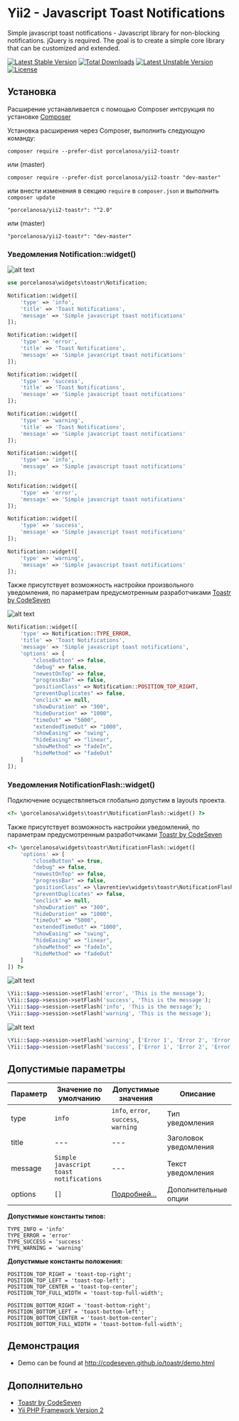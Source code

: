 Yii2 - Javascript Toast Notifications
=====================================

Simple javascript toast notifications - Javascript library for non-blocking notifications. jQuery is required. The goal is to create a simple core library that can be customized and extended.

[![Latest Stable Version](https://poser.pugx.org/lavrentiev/yii2-toastr/v/stable)](https://packagist.org/packages/lavrentiev/yii2-toastr) [![Total Downloads](https://poser.pugx.org/lavrentiev/yii2-toastr/downloads)](https://packagist.org/packages/lavrentiev/yii2-toastr) [![Latest Unstable Version](https://poser.pugx.org/lavrentiev/yii2-toastr/v/unstable)](https://packagist.org/packages/lavrentiev/yii2-toastr) [![License](https://poser.pugx.org/lavrentiev/yii2-toastr/license)](https://packagist.org/packages/lavrentiev/yii2-toastr)

Установка
---------
Расширение устанавливается с помощью Composer интсрукция по установке [Composer](http://getcomposer.org/doc/00-intro.md#installation-nix)

Установка расширения через Composer, выполнить следующую команду:
```
composer require --prefer-dist porcelanosa/yii2-toastr
```
или (master)
```
composer require --prefer-dist porcelanosa/yii2-toastr "dev-master"
```
или внести изменения в секцию `require` в `composer.json` и выполнить `composer update`
```
"porcelanosa/yii2-toastr": "^2.0"
```
или (master)
```
"porcelanosa/yii2-toastr": "dev-master"
```

### Уведомления Notification::widget()

![alt text](https://raw.githubusercontent.com/lavrentiev/yii2-toastr/master/screenshot/screenshot-1-2.png "Уведомления Notification::widget()")

```php
use porcelanosa\widgets\toastr\Notification;

Notification::widget([
    'type' => 'info',
    'title' => 'Toast Notifications',
    'message' => 'Simple javascript toast notifications'
]);

Notification::widget([
    'type' => 'error',
    'title' => 'Toast Notifications',
    'message' => 'Simple javascript toast notifications'
]);

Notification::widget([
    'type' => 'success',
    'title' => 'Toast Notifications',
    'message' => 'Simple javascript toast notifications'
]);

Notification::widget([
    'type' => 'warning',
    'title' => 'Toast Notifications',
    'message' => 'Simple javascript toast notifications'
]);

Notification::widget([
    'type' => 'info',
    'message' => 'Simple javascript toast notifications'
]);

Notification::widget([
    'type' => 'error',
    'message' => 'Simple javascript toast notifications'
]);

Notification::widget([
    'type' => 'success',
    'message' => 'Simple javascript toast notifications'
]);

Notification::widget([
    'type' => 'warning',
    'message' => 'Simple javascript toast notifications'
]);
```
Также присутствует возможность настройки произвольного уведомления, по параметрам предусмотренным разработчиками [Toastr by CodeSeven](https://github.com/CodeSeven/toastr)

![alt text](https://raw.githubusercontent.com/lavrentiev/yii2-toastr/master/screenshot/screenshot-3.png "Уведомления Notification::widget()")
```php
Notification::widget([
    'type' => Notification::TYPE_ERROR,
    'title' => 'Toast Notifications',
    'message' => 'Simple javascript toast notifications',
    'options' => [
        "closeButton" => false,
        "debug" => false,
        "newestOnTop" => false,
        "progressBar" => false,
        "positionClass" => Notification::POSITION_TOP_RIGHT,
        "preventDuplicates" => false,
        "onclick" => null,
        "showDuration" => "300",
        "hideDuration" => "1000",
        "timeOut" => "5000",
        "extendedTimeOut" => "1000",
        "showEasing" => "swing",
        "hideEasing" => "linear",
        "showMethod" => "fadeIn",
        "hideMethod" => "fadeOut"
    ]
]);
```

### Уведомления NotificationFlash::widget()

Подключение осуществляеться глобально допустим в layouts проекта.

```php
<?= \porcelanosa\widgets\toastr\NotificationFlash::widget() ?>
```

Также присутствует возможность настройки уведомлений, по параметрам предусмотренным разработчиками [Toastr by CodeSeven](https://github.com/CodeSeven/toastr)

```php
<?= \porcelanosa\widgets\toastr\NotificationFlash::widget([
    'options' => [
        "closeButton" => true,
        "debug" => false,
        "newestOnTop" => false,
        "progressBar" => false,
        "positionClass" => \lavrentiev\widgets\toastr\NotificationFlash::POSITION_TOP_RIGHT,
        "preventDuplicates" => false,
        "onclick" => null,
        "showDuration" => "300",
        "hideDuration" => "1000",
        "timeOut" => "5000",
        "extendedTimeOut" => "1000",
        "showEasing" => "swing",
        "hideEasing" => "linear",
        "showMethod" => "fadeIn",
        "hideMethod" => "fadeOut"
    ]
]) ?>
```

![alt text](https://raw.githubusercontent.com/lavrentiev/yii2-toastr/master/screenshot/screenshot-4.png "Уведомления NotificationFlash::widget()")

```php
\Yii::$app->session->setFlash('error', 'This is the message');
\Yii::$app->session->setFlash('success', 'This is the message');
\Yii::$app->session->setFlash('info', 'This is the message');
\Yii::$app->session->setFlash('warning', 'This is the message');
```

![alt text](https://raw.githubusercontent.com/lavrentiev/yii2-toastr/master/screenshot/screenshot-5.png "Уведомления NotificationFlash::widget()")

```php
\Yii::$app->session->setFlash('warning', ['Error 1', 'Error 2', 'Error 3']);
\Yii::$app->session->setFlash('success', ['Error 1', 'Error 2', 'Error 3']);
```

Допустимые параметры
---------------------
|Параметр|Значение по умолчанию|Допустимые значения|Описание
|-------------|-----------|-----------|-----------|
|type|`info`|`info`, `error`, `success`, `warning`|Тип уведомления|
|title|---|---|Заголовок уведомления|
|message|`Simple javascript toast notifications`|---|Текст уведомления|
|options|`[]`|[Подробней...](https://github.com/CodeSeven/toastr)|Дополнительные опции|

**Допустимые константы типов:**
```
TYPE_INFO = 'info'
TYPE_ERROR = 'error'
TYPE_SUCCESS = 'success'
TYPE_WARNING = 'warning'
```

**Допустимые константы положения:**
```
POSITION_TOP_RIGHT = 'toast-top-right';
POSITION_TOP_LEFT = 'toast-top-left';
POSITION_TOP_CENTER = 'toast-top-center';
POSITION_TOP_FULL_WIDTH = 'toast-top-full-width';

POSITION_BOTTOM_RIGHT = 'toast-bottom-right';
POSITION_BOTTOM_LEFT = 'toast-bottom-left';
POSITION_BOTTOM_CENTER = 'toast-bottom-center';
POSITION_BOTTOM_FULL_WIDTH = 'toast-bottom-full-width';
```


Демонстрация
-------------
* Demo can be found at http://codeseven.github.io/toastr/demo.html

Дополнительно
-------------
* [Toastr by CodeSeven](https://github.com/CodeSeven/toastr)
* [Yii PHP Framework Version 2](https://github.com/yiisoft/yii2)
